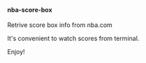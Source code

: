 #### nba-score-box

Retrive score box info from nba.com

It's convenient to watch scores from terminal.

Enjoy!
